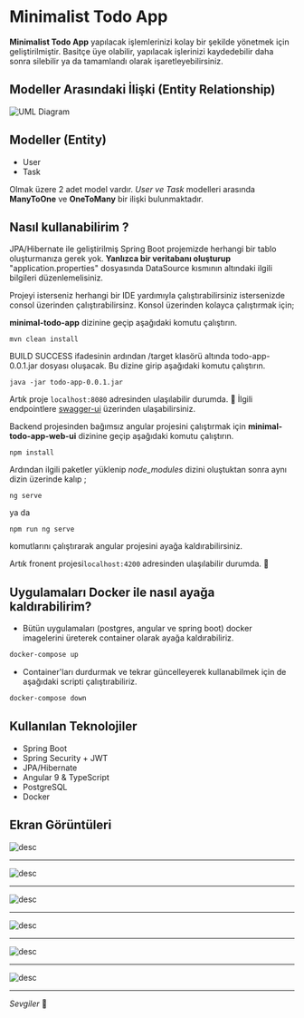 
# Minimalist Todo App

**Minimalist Todo App** yapılacak işlemlerinizi kolay bir şekilde yönetmek için geliştirilmiştir. Basitçe üye olabilir, yapılacak işlerinizi kaydedebilir daha sonra silebilir ya da tamamlandı olarak işaretleyebilirsiniz. 

## Modeller Arasındaki İlişki (Entity Relationship)

![UML Diagram](https://farukgenc.com/minimaltodoapp/uml.PNG)

## Modeller (Entity)

* User
* Task

Olmak üzere 2 adet model vardır. *User ve Task* modelleri arasında **ManyToOne** ve **OneToMany** bir ilişki bulunmaktadır. 


## Nasıl kullanabilirim ?

JPA/Hibernate ile geliştirilmiş Spring Boot projemizde herhangi bir tablo oluşturmanıza gerek yok. **Yanlızca bir veritabanı oluşturup** "application.properties" dosyasında DataSource kısmının altındaki ilgili bilgileri düzenlemelisiniz.

Projeyi isterseniz herhangi bir IDE yardımıyla çalıştırabilirsiniz istersenizde consol üzerinden çalıştırabilirsinz. Konsol üzerinden kolayca çalıştırmak için;

**minimal-todo-app** dizinine geçip aşağıdaki komutu çalıştırın.
```
mvn clean install
```
BUILD SUCCESS ifadesinin ardından /target klasörü altında todo-app-0.0.1.jar dosyası oluşacak. Bu dizine girip aşağıdaki komutu çalıştırın.
```
java -jar todo-app-0.0.1.jar
```

Artık proje ```localhost:8080``` adresinden ulaşılabilir durumda. :tada:
İlgili endpointlere [swagger-ui](http://localhost:8080/swagger-ui.html) üzerinden ulaşabilirsiniz. 

Backend projesinden bağımsız angular projesini çalıştırmak için **minimal-todo-app-web-ui** dizinine geçip aşağıdaki komutu çalıştırın.
```
npm install
```
Ardından ilgili paketler yüklenip *node_modules* dizini oluştuktan sonra aynı dizin üzerinde kalıp ;
```
ng serve 
```
ya da 
```
npm run ng serve
```
komutlarını çalıştırarak angular projesini ayağa kaldırabilirsiniz.

Artık fronent projesi```localhost:4200``` adresinden ulaşılabilir durumda. :tada:

## Uygulamaları Docker ile nasıl ayağa kaldırabilirim?

- Bütün uygulamaları (postgres, angular ve spring boot) docker imagelerini üreterek container olarak
ayağa kaldırabiliriz.

```bash
docker-compose up
```

- Container'ları durdurmak ve tekrar güncelleyerek kullanabilmek için de aşağıdaki scripti çalıştırabiliriz.

```bash
docker-compose down
```

## Kullanılan Teknolojiler

 - Spring Boot
 - Spring Security + JWT
 - JPA/Hibernate
 - Angular 9 & TypeScript
 - PostgreSQL
 - Docker
 
## Ekran Görüntüleri

![desc](https://farukgenc.com/minimaltodoapp/homepage.png)

------------


![desc](https://farukgenc.com/minimaltodoapp/registrationpage.png)


------------


![desc](https://farukgenc.com/minimaltodoapp/loginpage.png)


------------


![desc](https://farukgenc.com/minimaltodoapp/dashboard.png)


------------


![desc](https://farukgenc.com/minimaltodoapp/input_validation.png)


------------


![desc](https://farukgenc.com/minimaltodoapp/backend_validation.png)

------------

*Sevgiler* :purple_heart:
